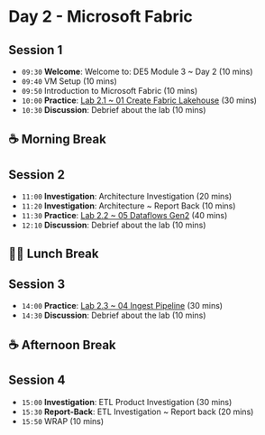 # Day 2 - Microsoft Fabric

## Session 1

- `09:30` **Welcome**: Welcome to: DE5 Module 3 ~ Day 2 (10 mins)
- `09:40` VM Setup (10 mins)
- `09:50` Introduction to Microsoft Fabric (10 mins)
- `10:00` **Practice**: [Lab 2.1 ~ 01 Create Fabric Lakehouse](../day2/01-lakehouse.md) (30 mins)
- `10:30` **Discussion**: Debrief about the lab (10 mins)

## ☕ Morning Break

## Session 2

- `11:00` **Investigation**: Architecture Investigation (20 mins)
- `11:20` **Investigation**: Architecture ~ Report Back (10 mins)
- `11:30` **Practice**: [Lab 2.2 ~ 05 Dataflows Gen2](../day2/05-dataflows-gen2.md) (40 mins)
- `12:10` **Discussion**: Debrief about the lab (10 mins)

## 🥪🥤 Lunch Break

## Session 3

- `14:00` **Practice**: [Lab 2.3 ~ 04 Ingest Pipeline](../day2/04-ingest-pipeline.md) (30 mins)
- `14:30` **Discussion**: Debrief about the lab (10 mins)

## ☕ Afternoon Break

## Session 4

- `15:00` **Investigation**: ETL Product Investigation (30 mins)
- `15:30` **Report-Back**: ETL Investigation ~ Report back (20 mins)
- `15:50` WRAP (10 mins)

